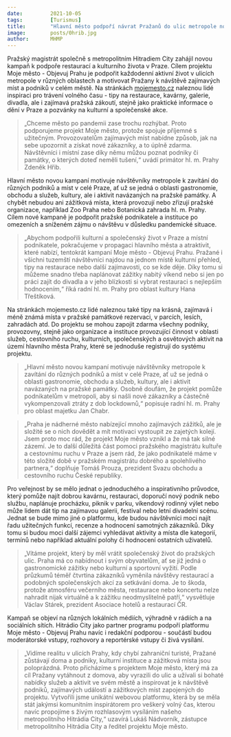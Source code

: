```yaml
---
date:         2021-10-05
tags:         [Turismus]
title:        "Hlavní město podpoří návrat Pražanů do ulic metropole novou kampaní Moje město – Objevuj Prahu"
image: 	      posts/0hrib.jpg
author:       MHMP
---
```


Pražský magistrát společně s metropolitním Hitradiem City zahájil novou kampaň k podpoře restaurací a kulturního života v Praze. Cílem projektu Moje město - Objevuj Prahu je podpořit každodenní aktivní život v ulicích metropole v různých oblastech a motivovat Pražany k návštěvě zajímavých míst a podniků v celém městě.  Na stránkách [mojemesto.cz](https://mojemesto.cz/) naleznou lidé inspiraci pro trávení volného času - tipy na restaurace, kavárny, galerie, divadla, ale i zajímavá pražská zákoutí, stejně jako praktické informace o dění v Praze a pozvánky na kulturní a společenské akce.

> „Chceme město po pandemii zase trochu rozhýbat. Proto podporujeme projekt Moje město, protože spojuje příjemné s užitečným. Provozovatelům zajímavých míst nabídne způsob, jak na sebe upozornit a získat nové zákazníky, a to úplně zdarma. Návštěvníci i místní zase díky němu můžou poznat podniky či památky, o kterých doteď neměli tušení,“ uvádí primátor hl. m. Prahy Zdeněk Hřib. 

Hlavní město novou kampaní motivuje návštěvníky metropole k zavítání do různých podniků a míst v celé Praze, ať už se jedná o oblasti gastronomie, obchodu a služeb, kultury, ale i aktivit navázaných na pražské památky. A chybět nebudou ani zážitková místa, která provozují nebo zřizují pražské organizace, například Zoo Praha nebo Botanická zahrada hl. m. Prahy. Cílem nové kampaně je podpořit pražské podnikatele a instituce po omezeních a sníženém zájmu o návštěvu v důsledku pandemické situace.

> „Abychom podpořili kulturní a společenský život v Praze a místní podnikatele, pokračujeme v propagaci hlavního města a atraktivit, které nabízí, tentokrát kampaní Moje město - Objevuj Prahu. Pražané i všichni tuzemští návštěvníci najdou na jednom místě kulturní přehled, tipy na restaurace nebo další zajímavosti, co se kde děje. Díky tomu si můžeme snadno třeba naplánovat zážitky nabitý víkend  nebo si jen po práci zajít do divadla a v jeho blízkosti si vybrat restauraci s nejlepším hodnocením,“ říká radní hl. m. Prahy pro oblast kultury Hana Třeštíková.

Na stránkách mojemesto.cz lidé naleznou také tipy na krásná, zajímavá i méně známá místa v pražské památkové rezervaci, v parcích, lesích, zahradách atd. Do projektu se mohou zapojit zdarma všechny podniky, provozovny, stejně jako organizace a instituce provozující činnost v oblasti služeb, cestovního ruchu, kulturních, společenských a osvětových aktivit na území hlavního města Prahy, které se jednoduše registrují do systému projektu.

> „Hlavní město novou kampaní motivuje návštěvníky metropole k zavítání do různých podniků a míst v celé Praze, ať už se jedná o oblasti gastronomie, obchodu a služeb, kultury, ale i aktivit navázaných na pražské památky. Osobně doufám, že projekt pomůže podnikatelům v metropoli, aby si našli nové zákazníky a částečně vykompenzovali ztráty z dob lockdownů,“ popisuje radní hl. m. Prahy pro oblast majetku Jan Chabr.

> „Praha je nádherné město nabízející mnoho zajímavých zážitků, ale je složité se o nich dovědět a mít motivaci vystoupit ze zajetých kolejí. Jsem proto moc rád, že projekt Moje město vznikl a že má tak silné zázemí. Je to další důležitá část pomoci pražského magistrátu kultuře a cestovnímu ruchu v Praze a jsem rád, že jako podnikatelé máme v této složité době v pražském magistrátu dobrého a spolehlivého partnera,“ doplňuje Tomáš Prouza, prezident Svazu obchodu a cestovního ruchu České republiky.

Pro veřejnost by se mělo jednat o jednoduchého a inspirativního průvodce, který pomůže najít dobrou kavárnu, restauraci, doporučí nový podnik nebo službu, naplánuje procházku, piknik v parku, víkendový rodinný výlet nebo může lidem dát tip na zajímavou galerii, festival nebo letní divadelní scénu. Jednat se bude mimo jiné o platformu, kde budou návštěvníci moci najít řadu užitečných funkcí, recenze a hodnocení samotných zákazníků. Díky tomu si budou moci další zájemci vyhledávat aktivity a místa dle kategorií, termínů nebo například aktuální polohy či hodnocení ostatních uživatelů.

> „Vítáme projekt, který by měl vrátit společenský život do pražských ulic. Praha má co nabídnout i svým obyvatelům, ať se již jedná o gastronomické zážitky nebo kulturní a sportovní vyžití. Podle průzkumů téměř čtvrtina zákazníků vyměnila návštěvy restaurací a podobných společenských akcí za setkávání doma. Je to škoda, protože atmosféru večerního města, restaurace nebo koncertu nelze nahradit nijak virtuálně a k zážitku neodmyslitelně patří,“ vysvětluje Václav Stárek, prezident Asociace hotelů a restaurací ČR.

Kampaň se objeví na různých lokálních médiích, výhradně v rádiích a na sociálních sítích. Hitrádio City jako partner programu podpoří platformu Moje město - Objevuj Prahu navíc i redakční podporou - součástí budou moderátorské vstupy, rozhovory a reportérské vstupy či živá vysílání.

> „Vidíme realitu v ulicích Prahy, kdy chybí zahraniční turisté, Pražané zůstávají doma a podniky, kulturní instituce a zážitková místa jsou poloprázdná. Proto přicházíme s projektem Moje město, který má za cíl Pražany vytáhnout z domova, aby vyrazili do ulic a užívali si bohaté nabídky služeb a aktivit ve svém městě a inspirovat je k návštěvě podniků, zajímavých událostí a zážitkových míst zapojených do projektu. Vytvořili jsme unikátní webovou platformu, která by se měla stát jakýmsi komunitním inspirátorem pro veškerý volný čas, kterou navíc propojíme s živým rozhlasovým vysíláním našeho metropolitního Hitrádia City,“ uzavírá Lukáš Nádvorník, zástupce metropolitního Hitrádia City a ředitel projektu Moje město.
